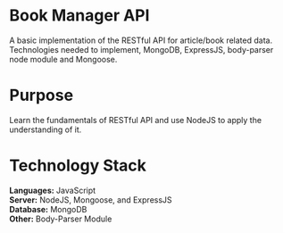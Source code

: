 # Book Manager API
A basic implementation of the RESTful API for article/book related data. 
Technologies needed to implement, MongoDB,  ExpressJS, body-parser node module and Mongoose.

# Purpose
Learn the fundamentals of RESTful API and use NodeJS to apply the understanding of it.

# Technology Stack  
**Languages:** JavaScript  
**Server:** NodeJS, Mongoose, and ExpressJS  
**Database:** MongoDB  
**Other:** Body-Parser Module
